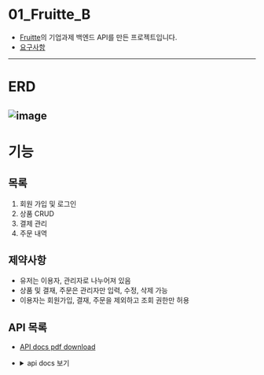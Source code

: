 # 01_Fruitte_B

- [Fruitte](https://www.fruitte.co.kr/about)의 기업과제 백엔드 API를 만든 프로젝트입니다.
- [요구사항](https://alike-stinger-202.notion.site/Fruitte-4056875cca3543c395abf47bc92f4662)

------

# ERD

![image](https://user-images.githubusercontent.com/44486924/198189304-09757858-8ac7-43c2-bfe2-d6c139e3f722.png)
------

# 기능

## 목록

1. 회원 가입 및 로그인
2. 상품 CRUD
3. 결제 관리
4. 주문 내역

## 제약사항

- 유저는 이용자, 관리자로 나누어져 있음
- 상품 및 결재, 주문은 관리자만 입력, 수정, 삭제 가능
- 이용자는 회원가입, 결재, 주문을 제외하고 조회 권한만 허용

## API 목록
- [API docs pdf download](docs/api_docs.pdf)
- <details> 
        <summary> 
            api docs 보기 
        </summary>
    
    ![API 문서](docs/api_docs.png)
    </details>
